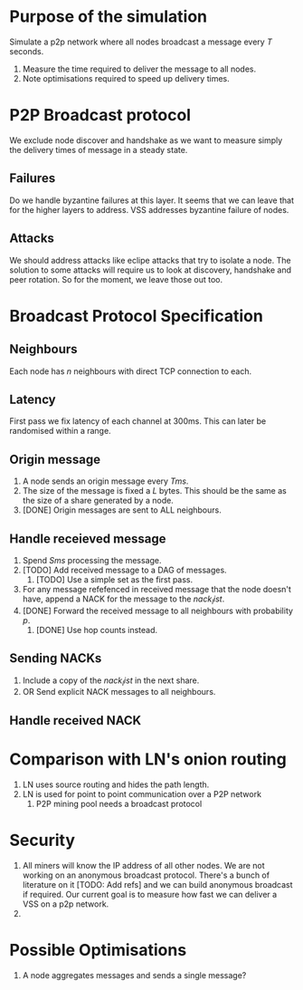 
# Purpose of the simulation

Simulate a p2p network where all nodes broadcast a message every $T$
seconds.

1. Measure the time required to deliver the message to all nodes.
2. Note optimisations required to speed up delivery times.

# P2P Broadcast protocol

We exclude node discover and handshake as we want to measure simply
the delivery times of message in a steady state.

## Failures

Do we handle byzantine failures at this layer. It seems that we can
leave that for the higher layers to address. VSS addresses byzantine
failure of nodes. 

## Attacks

We should address attacks like eclipe attacks that try to isolate a
node. The solution to some attacks will require us to look at
discovery, handshake and peer rotation. So for the moment, we leave
those out too.

# Broadcast Protocol Specification

## Neighbours

Each node has $n$ neighbours with direct TCP connection to each.

## Latency

First pass we fix latency of each channel at 300ms. This can later be
randomised within a range.

## Origin message

1. A node sends an origin message every $Tms$.
2. The size of the message is fixed a $L$ bytes. This should be the
   same as the size of a share generated by a node.
3. [DONE] Origin messages are sent to ALL neighbours.
   
## Handle receieved message

1. Spend $Sms$ processing the message.
2. [TODO] Add received message to a DAG of messages.
   1. [TODO] Use a simple set as the first pass.
3. For any message refefenced in received message that the node
   doesn't have, append a NACK for the message to the $nack_list$.
4. [DONE] Forward the received message to all neighbours with probability $p$.
   1. [DONE] Use hop counts instead. 
   
      
## Sending NACKs

1. Include a copy of the $nack_list$ in the next share.
2. OR Send explicit NACK messages to all neighbours.

## Handle received NACK

# Comparison with LN's onion routing

1. LN uses source routing and hides the path length.
2. LN is used for point to point communication over a P2P network
   1. P2P mining pool needs a broadcast protocol

# Security

1. All miners will know the IP address of all other nodes. We are not
   working on an anonymous broadcast protocol. There's a bunch of
   literature on it [TODO: Add refs] and we can build anonymous
   broadcast if required. Our current goal is to measure how fast we
   can deliver a VSS on a p2p network.
2. 

# Possible Optimisations

1. A node aggregates messages and sends a single message?
